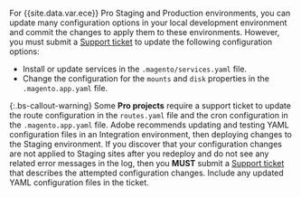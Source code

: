 For {{site.data.var.ece}} Pro Staging and Production environments, you can update many configuration options in your local development environment and commit the changes to apply them to these environments. However, you must submit a [Support ticket](https://support.magento.com/hc/en-us) to update the following configuration options:

-  Install or update services in the `.magento/services.yaml` file.
-  Change the configuration for the `mounts` and `disk` properties in the `.magento.app.yaml` file.

{:.bs-callout-warning}
Some **Pro projects** require a support ticket to update the route configuration in the `routes.yaml` file and the cron configuration in the `.magento.app.yaml` file. Adobe recommends updating and testing YAML configuration files in an Integration environment, then deploying changes to the Staging environment. If you discover that your configuration changes are not applied to Staging sites after you redeploy and do not see any related error messages in the log, then you **MUST** submit a [Support ticket](https://support.magento.com/hc/en-us) that describes the attempted configuration changes. Include any updated YAML configuration files in the ticket.
